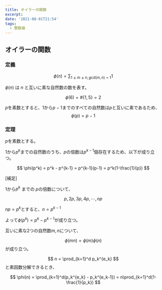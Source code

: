 ```yaml
---
title: オイラーの関数
excerpt: 
date: '2021-08-01T21:54'
tags:
  - 整数論
---
```


## オイラーの関数
### 定義
$$
\phi(n) = \sum_{1 \le m \le n, gcd(m,n)=1} 1
$$

$\phi(n)$ は $n$ と互いに素な自然数の数を表す。

$$
\phi(6) = \#\{1,5\} = 2
$$

$p$を素数とすると、$1$から$p-1$までのすべての自然数は$p$と互いに素であるため、
$$
\phi(p) = p-1
$$

### 定理

$p$を素数とする。

$1$から$p^k$までの自然数のうち、$p$の倍数は$p^{k-1}$個存在するため、以下が成り立つ。

$$
\phi(p^k) = p^k - p^{k-1} = p^{k-1}(p-1) = p^k(1-\frac{1}{p})
$$


[補足]

$1$から$p^k$ までの
$p$の倍数について、

$$p, 2p, 3p, 4p, \cdots, np$$

$np = p^k$とすると、$n = p^{k-1}$

よって$\phi(p^k) = p^k - p^{k-1}$が成り立つ。



互いに素な2つの自然数$m,n$について、

$$
\phi(mn) = \phi(m)\phi(n)
$$
が成り立つ。


$$
n = \prod_{k=1}^d p_k^{e_k}
$$
と素因数分解できるとき、

$$
\phi(n) = \prod_{k=1}^d(p_k^{e_k} - p_k^{e_k-1}) = n\prod_{k=1}^d(1-\frac{1}{p_k})
$$
